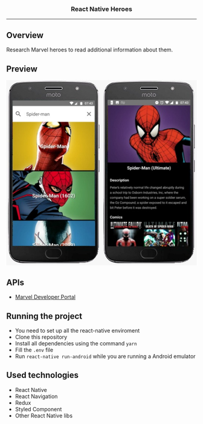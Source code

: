 <p align="center">
  <h3 align="center">React Native Heroes</h3>
</p>

---

## Overview

Research Marvel heroes to read additional information about them.

## Preview

![preview-1](./preview-1.jpg)

## APIs

- [Marvel Developer Portal](https://developer.marvel.com/)

## Running the project

- You need to set up all the react-native enviroment
- Clone this repository
- Install all dependencies using the command `yarn`
- Fill the `.env` file
- Run `react-native run-android` while you are running a Android emulator

## Used technologies

- React Native
- React Navigation
- Redux
- Styled Component
- Other React Native libs
